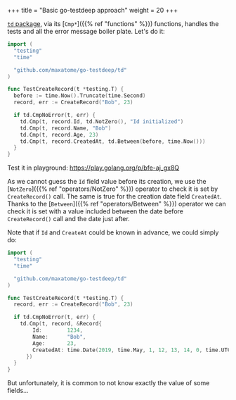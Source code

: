 +++
title = "Basic go-testdeep approach"
weight = 20
+++

[`td` package](https://pkg.go.dev/github.com/maxatome/go-testdeep/td),
via its [`Cmp*`]({{% ref "functions" %}}) functions, handles the tests
and all the error message boiler plate. Let's do it:

```go
import (
  "testing"
  "time"

  "github.com/maxatome/go-testdeep/td"
)

func TestCreateRecord(t *testing.T) {
  before := time.Now().Truncate(time.Second)
  record, err := CreateRecord("Bob", 23)

  if td.CmpNoError(t, err) {
    td.Cmp(t, record.Id, td.NotZero(), "Id initialized")
    td.Cmp(t, record.Name, "Bob")
    td.Cmp(t, record.Age, 23)
    td.Cmp(t, record.CreatedAt, td.Between(before, time.Now()))
  }
}
```

Test it in playground: https://play.golang.org/p/bfe-aj_gx8Q

As we cannot guess the `Id` field value before its creation, we use the
[`NotZero`]({{% ref "operators/NotZero" %}}) operator to check it is
set by  `CreateRecord()` call. The same is true for the creation date
field `CreatedAt`. Thanks to the [`Between`]({{% ref "operators/Between" %}})
operator we can check it is set with a value included between
the date before `CreateRecord()` call and the date just after.

Note that if `Id` and `CreateAt` could be known in advance, we could
simply do:

```go
import (
  "testing"
  "time"

  "github.com/maxatome/go-testdeep/td"
)

func TestCreateRecord(t *testing.T) {
  record, err := CreateRecord("Bob", 23)

  if td.CmpNoError(t, err) {
    td.Cmp(t, record, &Record{
        Id:        1234,
        Name:      "Bob",
        Age:       23,
        CreatedAt: time.Date(2019, time.May, 1, 12, 13, 14, 0, time.UTC),
      })
  }
}
```

But unfortunately, it is common to not know exactly the value of some
fields…
